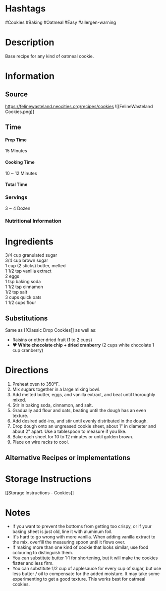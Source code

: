 # Hashtags
#Cookies #Baking #Oatmeal #Easy #allergen-warning 

# Description
Base recipe for any kind of oatmeal cookie.

# Information
## Source
https://felinewasteland.neocities.org/recipes/cookies
![[FelineWasteland Cookies.png]]
## Time
#### Prep Time
15 Minutes
#### Cooking Time
10 ~ 12 Minutes
#### Total Time

### Servings
3 ~ 4 Dozen

### Nutritional Information

# Ingredients
3/4 cup granulated sugar  
3/4 cup brown sugar  
1 cup (2 sticks) butter, melted  
1 1/2 tsp vanilla extract  
2 eggs  
1 tsp baking soda  
1 1/2 tsp cinnamon  
1/2 tsp salt  
3 cups quick oats  
1 1/2 cups flour
## Substitutions
Same as [[Classic Drop Cookies]] as well as:
- Raisins or other dried fruit (1 to 2 cups)
- **♥ White chocolate chip + dried cranberry** (2 cups white chocolate 1 cup cranberry)
# Directions
1. Preheat oven to 350°F.
2. Mix sugars together in a large mixing bowl.
3. Add melted butter, eggs, and vanilla extract, and beat until thoroughly mixed.
4. Stir in baking soda, cinnamon, and salt.
5. Gradually add flour and oats, beating until the dough has an even texture.
6. Add desired add-ins, and stir until evenly distributed in the dough.
7. Drop dough onto an ungreased cookie sheet, about 1" in diameter and about 2" apart. Use a tablespoon to measure if you like.
8. Bake each sheet for 10 to 12 minutes or until golden brown.
9. Place on wire racks to cool.

## Alternative Recipes or implementations

# Storage Instructions
[[Storage Instructions - Cookies]]


# Notes
- If you want to prevent the bottoms from getting too crispy, or if your baking sheet is just old, line it with aluminum foil.
- It's hard to go wrong with more vanilla. When adding vanilla extract to the mix, overfill the measuring spoon until it flows over.
- If making more than one kind of cookie that looks similar, use food colouring to distinguish them.
- You can substitute butter 1:1 for shortening, but it will make the cookies flatter and less firm.
- You can substitute 1/2 cup of applesauce for every cup of sugar, but use less butter / oil to compensate for the added moisture. It may take some experimenting to get a good texture. This works best for oatmeal cookies.